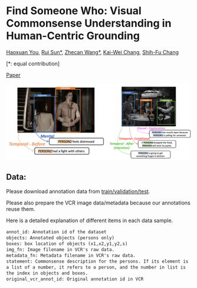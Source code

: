 # Find Someone Who: Visual Commonsense Understanding in Human-Centric Grounding

[Haoxuan You](https://hxyou.github.io/), [Rui Sun*](https://threesr.github.io/), [Zhecan Wang*](https://www.zhecanwang.com/), [Kai-Wei Chang](http://web.cs.ucla.edu/~kwchang/), [Shih-Fu Chang](https://www.ee.columbia.edu/~sfchang/)

[*: equal contribution]

[Paper](https://arxiv.org/abs/2212.06971)

![fig](./fig.jpg)

## Data:
Please download annotation data from [train/validation/test](https://drive.google.com/drive/folders/1ubKevPsbJJBCf04etcHj2rm_1obnygnl?usp=drive_link). 

Please also prepare the VCR image data/metadata because our annotations reuse them.

Here is a detailed explanation of different items in each data sample.
```
annot_id: Annotation id of the dataset
objects: Annotated objects (persons only)
boxes: box location of objects (x1,x2,y1,y2,s)  
img_fn: Image filename in VCR's raw data.
metadata_fn: Metadata filename in VCR's raw data.
statement: Commonsense description for the persons. If its element is a list of a number, it refers to a person, and the number in list is the index in objects and boxes. 
original_vcr_annot_id: Original annotation id in VCR
```